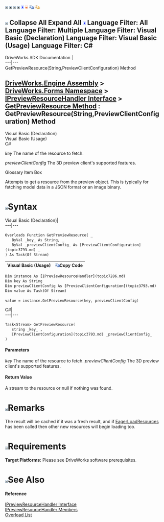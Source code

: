![](dotnetimages/collapse.gif) ![](dotnetimages/expand.gif) ![](dotnetimages/collapse.gif) ![](dotnetimages/expand.gif) ![](dotnetimages/drpdown.gif) ![](dotnetimages/drpdown_orange.gif) ![](dotnetimages/copycode.gif) ![](dotnetimages/copycodeHighlight.gif)

![](dotnetimages/collapse.gif) Collapse All Expand All ![](dotnetimages/drpdown.gif) Language Filter: All  Language Filter: Multiple  Language Filter: Visual Basic (Declaration) Language Filter: Visual Basic (Usage) Language Filter: C#  
---  
DriveWorks SDK Documentation  |   
---|---  
GetPreviewResource(String,PreviewClientConfiguration) Method   
  
[DriveWorks.Engine Assembly](topic2156.md) > [DriveWorks.Forms Namespace](topic7266.md) > [IPreviewResourceHandler Interface](topic7286.md) > [GetPreviewResource Method](topic7292.md) : GetPreviewResource(String,PreviewClientConfiguration) Method  
---  
  
Visual Basic (Declaration)    
Visual Basic (Usage)    
C# 

_key_
    The name of the resource to fetch.

_previewClientConfig_
    The 3D preview client's supported features.

Glossary Item Box

Attempts to get a resource from the preview object. This is typically for fetching model data in a JSON format or an image binary. 

# ![](dotnetimages/collapse.gif)Syntax

Visual Basic (Declaration)|   
---|---  
      
    
    Overloads Function GetPreviewResource( _
       ByVal _key_ As String, _
       ByVal _previewClientConfig_ As [PreviewClientConfiguration](topic3793.md) _
    ) As Task(Of Stream)  
  
Visual Basic (Usage)| ![](dotnetimages/copycode.gif)Copy Code  
---|---  
      
    
    Dim instance As [IPreviewResourceHandler](topic7286.md)
    Dim key As String
    Dim previewClientConfig As [PreviewClientConfiguration](topic3793.md)
    Dim value As Task(Of Stream)
     
    value = instance.GetPreviewResource(key, previewClientConfig)  
  
C#|   
---|---  
      
    
    Task<Stream> GetPreviewResource( 
       string _key_ ,
       [PreviewClientConfiguration](topic3793.md) _previewClientConfig_
    )  
  
#### Parameters

 _key_
    The name of the resource to fetch.
_previewClientConfig_
    The 3D preview client's supported features.

#### Return Value

A stream to the resource or null if nothing was found.

# ![](dotnetimages/collapse.gif)Remarks

The result will be cached if it was a fresh result, and if [EagerLoadResources](topic7291.md) has been called then other new resources will begin loading too.

# ![](dotnetimages/collapse.gif)Requirements

**Target Platforms:** Please see DriveWorks software prerequisites.

# ![](dotnetimages/collapse.gif)See Also

#### Reference

[IPreviewResourceHandler Interface](topic7286.md)   
[IPreviewResourceHandler Members](topic7287.md)   
[Overload List](topic7292.md)


